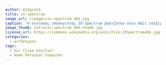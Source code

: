 ```yaml
---
author: p13gian1
title: zx-spectrum
image_url: /images/zx-spectrum_48k.jpg
caption: 'O οικιακός υπολογιστής ΖΧ-Spectrum βασιζόταν στον 8bit επεξεργαστή Z80 της Zilog και αποτέλεσε την κορυφαία επιτυχία του Sir Clive Sinclair στο Ηνωμένο Βασίλειο και σε όλο τον κόσμο, στις αρχές της δεκαετίας του 80. Κυκλοφορούσε στην κύρια έκδοσή, (48Κ) με 48ΚΒ μνήμης RAM και 16ΚΒ ROM.' 
image_thumb: intro/zx-spectrum_48k-thumb.jpg
license_url: https://commons.wikimedia.org/wiki/File:ZXSpectrum48k.jpg
categories:  
  - archetypes
tags:
  - Sir Clive Sinclair
  - Home Personal Computer
---
```

